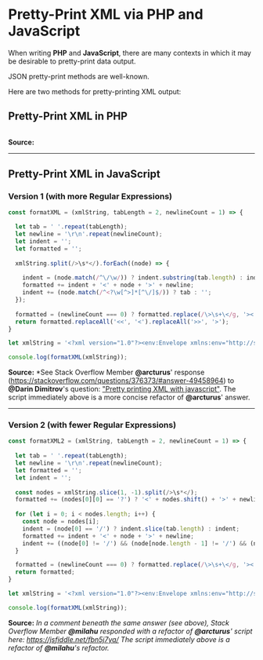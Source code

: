 # Pretty-Print XML via PHP and JavaScript
When writing **PHP** and **JavaScript**, there are many contexts in which it may be desirable to pretty-print data output.

JSON pretty-print methods are well-known.

Here are two methods for pretty-printing XML output:

## Pretty-Print XML in PHP

```php

```

**Source:**

_____


## Pretty-Print XML in JavaScript

### Version 1 (with more Regular Expressions)

```js
const formatXML = (xmlString, tabLength = 2, newlineCount = 1) => {

  let tab = ' '.repeat(tabLength);
  let newline = '\r\n'.repeat(newlineCount);
  let indent = '';
  let formatted = '';
    
  xmlString.split(/>\s*</).forEach((node) => {
      
    indent = (node.match(/^\/\w/)) ? indent.substring(tab.length) : indent;
    formatted += indent + '<' + node + '>' + newline;
    indent += (node.match(/^<?\w[^>]*[^\/]$/)) ? tab : '';
  });
    
  formatted = (newlineCount === 0) ? formatted.replace(/\>\s+\</g, '><') : formatted;    
  return formatted.replaceAll('<<', '<').replaceAll('>>', '>');
}

let xmlString = '<?xml version="1.0"?><env:Envelope xmlns:env="http://schemas.xmlsoap.org/soap/envelope/"><env:Header/><env:Body><ns2:checkVatResponse xmlns:ns2="urn:ec.europa.eu:taxud:vies:services:checkVat:types"><ns2:countryCode>NL</ns2:countryCode><ns2:vatNumber>805734958B01</ns2:vatNumber><ns2:requestDate>2023-01-25+01:00</ns2:requestDate><ns2:valid>true</ns2:valid><ns2:name>BOOKING.COM B.V.</ns2:name><ns2:address>HERENGRACHT 00597 1017CE AMSTERDAM</ns2:address></ns2:checkVatResponse></env:Body></env:Envelope>';

console.log(formatXML(xmlString));

```

**Source:** *See Stack Overflow Member **@arcturus**' response (https://stackoverflow.com/questions/376373/#answer-49458964) to **@Darin Dimitrov**'s question: ["Pretty printing XML with javascript"](https://stackoverflow.com/questions/376373/pretty-printing-xml-with-javascript). The script immediately above is a more concise refactor of **@arcturus**' answer.

_______

### Version 2 (with fewer Regular Expressions)

```js
const formatXML2 = (xmlString, tabLength = 2, newlineCount = 1) => {
  
  let tab = ' '.repeat(tabLength);
  let newline = '\r\n'.repeat(newlineCount);
  let formatted = '';
  let indent = '';
  
  const nodes = xmlString.slice(1, -1).split(/>\s*</);
  formatted += (nodes[0][0] == '?') ? '<' + nodes.shift() + '>' + newline : '';
  
  for (let i = 0; i < nodes.length; i++) {
    const node = nodes[i];
    indent = (node[0] == '/') ? indent.slice(tab.length) : indent;
    formatted += indent + '<' + node + '>' + newline;
    indent += ((node[0] != '/') && (node[node.length - 1] != '/') && (node.indexOf('</') == -1)) ? tab : '';
  }

  formatted = (newlineCount === 0) ? formatted.replace(/\>\s+\</g, '><') : formatted;
  return formatted;
}

let xmlString = '<?xml version="1.0"?><env:Envelope xmlns:env="http://schemas.xmlsoap.org/soap/envelope/"><env:Header/><env:Body><ns2:checkVatResponse xmlns:ns2="urn:ec.europa.eu:taxud:vies:services:checkVat:types"><ns2:countryCode>NL</ns2:countryCode><ns2:vatNumber>805734958B01</ns2:vatNumber><ns2:requestDate>2023-01-25+01:00</ns2:requestDate><ns2:valid>true</ns2:valid><ns2:name>BOOKING.COM B.V.</ns2:name><ns2:address>HERENGRACHT 00597 1017CE AMSTERDAM</ns2:address></ns2:checkVatResponse></env:Body></env:Envelope>';

console.log(formatXML(xmlString));

```

**Source:** *In a comment beneath the same answer (see above), Stack Overflow Member **@milahu** responded with a refactor of **@arcturus**' script here: https://jsfiddle.net/fbn5j7ya/ The script immediately above is a refactor of **@milahu**'s refactor.*


